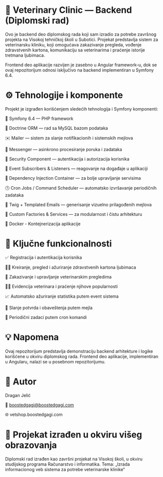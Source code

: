 # 🐾 Veterinary Clinic — Backend (Diplomski rad)

Ovo je backend deo diplomskog rada koji sam izradio za potrebe završnog projekta na Visokoj tehničkoj školi u Subotici.
Projekat predstavlja sistem za veterinarsku kliniku, koji omogućava zakazivanje pregleda, vođenje zdravstvenih kartona, komunikaciju sa veterinarima i praćenje istorije tretmana ljubimaca.

Frontend deo aplikacije razvijen je zasebno u Angular framework-u, dok se ovaj repozitorijum odnosi isključivo na backend implementiran u Symfony 6.4.

# ⚙️ Tehnologije i komponente

Projekt je izgrađen korišćenjem sledećih tehnologija i Symfony komponenti:

🧩 Symfony 6.4 — PHP framework

💾 Doctrine ORM — rad sa MySQL bazom podataka

✉️ Mailer — sistem za slanje notifikacionih i sistemskih mejlova

💬 Messenger — asinkrono procesiranje poruka i zadataka

🔐 Security Component — autentikacija i autorizacija korisnika

🧠 Event Subscribers & Listeners — reagovanje na događaje u aplikaciji

🧰 Dependency Injection Container — za bolje upravljanje servisima

🕒 Cron Jobs / Command Scheduler — automatsko izvršavanje periodičnih zadataka

🧾 Twig + Templated Emails — generisanje vizuelno prilagođenih mejlova

🧠 Custom Factories & Services — za modularnost i čistu arhitekturu

🐳 Docker - Kontejnerizacija aplikacije 

# 📡 Ključne funkcionalnosti

✅ Registracija i autentikacija korisnika

🐕‍🦺 Kreiranje, pregled i ažuriranje zdravstvenih kartona ljubimaca

📅 Zakazivanje i upravljanje veterinarskim pregledima

👨‍⚕️ Evidencija veterinara i praćenje njihove popularnosti

📈 Automatsko ažuriranje statistika putem event sistema

📨 Slanje potvrda i obaveštenja putem mejla

🔄 Periodični zadaci putem cron komandi

# 💡 Napomena

Ovaj repozitorijum predstavlja demonstraciju backend arhitekture i logike korišćene u okviru diplomskog rada.
Frontend deo aplikacije, implementiran u Angularu, nalazi se u posebnom repozitorijumu.

# 👤 Autor

Dragan Jelić

📧 boostedgagi@boostedgagi.com

🌐 vetshop.boostedgagi.com

# 🏫 Projekat izrađen u okviru višeg obrazovanja

Diplomski rad izrađen kao završni projekat na Visokoj školi, u okviru studijskog programa Računarstvo i informatika.
Tema: „Izrada informacionog veb sistema za potrebe veterinarske klinike“

